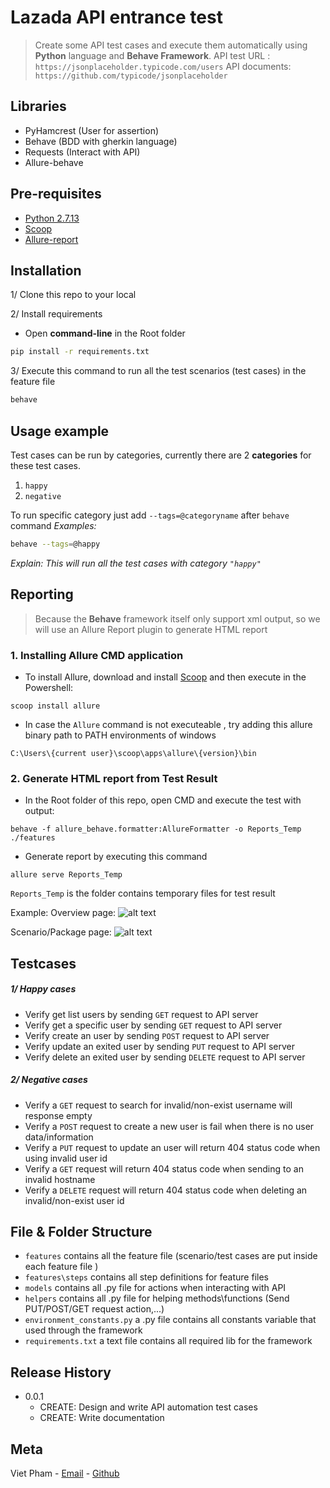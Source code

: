 # Lazada API entrance test
> Create some API test cases and execute them automatically using **Python** language and **Behave Framework**.
> API test URL : `https://jsonplaceholder.typicode.com/users`
> API documents: `https://github.com/typicode/jsonplaceholder`

## Libraries

- PyHamcrest (User for assertion)
- Behave (BDD with gherkin language)
- Requests (Interact with API)
- Allure-behave

## Pre-requisites
- [Python 2.7.13](https://www.python.org/downloads/release/python-2713/)
- [Scoop](http://scoop.sh/)
- [Allure-report](#report)

## Installation
1/ Clone this repo to your local

2/ Install requirements

- Open **command-line** in the Root folder

```sh
pip install -r requirements.txt
```

3/ Execute  this command to run all the test scenarios (test cases) in the feature file
```sh
behave
```

## Usage example

Test cases can be run by categories, currently there are 2 **categories** for these test cases.
1. `happy`
2. `negative`

To run specific category just add `--tags=@categoryname` after `behave` command
*Examples:*

```sh
behave --tags=@happy
```
*Explain: This will run all the test cases with category `"happy"`*

## Reporting
> Because the **Behave** framework itself only support xml output, so we will use an Allure Report plugin to generate HTML report

### <a name="report"></a>1. Installing Allure CMD application
- To install Allure, download and install [Scoop](http://scoop.sh/) and then execute in the Powershell:
```
scoop install allure
```
- In case the `Allure` command is not executeable , try adding this allure binary path to PATH environments of windows
```
C:\Users\{current user}\scoop\apps\allure\{version}\bin
```
### 2. Generate HTML report from Test Result
- In the Root folder of this repo, open CMD and execute the test with output:
```
behave -f allure_behave.formatter:AllureFormatter -o Reports_Temp ./features 
```
- Generate report by executing this command
```
allure serve Reports_Temp
```
`Reports_Temp` is the folder contains temporary files for test result

Example:
Overview page:
![alt text](https://github.com/vietphamqq/LazadaTest/tree/master/.github/Report1.png "Overview")

Scenario/Package page:
![alt text](https://github.com/vietphamqq/LazadaTest/tree/master/.github/Report2.png "Package")


## Testcases
##### 1/ Happy cases
- Verify get list users by sending `GET` request to API server
- Verify get a specific user by sending `GET` request to API server
- Verify create an user by sending `POST` request to API server
- Verify update an exited user by sending `PUT` request to API server
- Verify delete an exited user by sending `DELETE` request to API server

##### 2/ Negative cases
- Verify a `GET` request to search for invalid/non-exist username will response empty
- Verify a `POST` request to create a new user is fail when there is no user data/information
- Verify a `PUT` request to update an user will return 404 status code when using invalid user id
- Verify a `GET` request will return 404 status code when sending to an invalid hostname
- Verify a `DELETE` request will return 404 status code when deleting an invalid/non-exist user id


## File & Folder Structure
+ `features` contains all the feature file (scenario/test cases are put inside each feature file )
+ `features\steps` contains all step definitions for feature files
+ `models` contains all .py file for actions when interacting with API
+ `helpers` contains all .py file for helping methods\functions (Send PUT/POST/GET request action,...)
+ `environment_constants.py` a .py file contains all constants variable that used through the framework
+ `requirements.txt` a text file contains all required lib for the framework

## Release History

* 0.0.1
    * CREATE: Design and write API automation test cases 
    * CREATE: Write documentation


## Meta

Viet Pham - [Email](mailto:phamquangquocviet@gmail.com) - [Github](https://github.com/vietphamqq)


